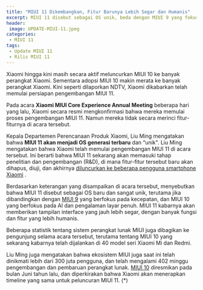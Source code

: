 ```yaml
---
title: "MIUI 11 Dikembangkan, Fitur Barunya Lebih Segar dan Humanis" 
excerpt: MIUI 11 disebut sebagai OS unik, beda dengan MIUI 9 yang fokus pada kecepatan, dan MIUI 10 yang fokus pada AI. MIUI 11 fokus pada interface yang lebih segar, fungsi dan fitur humanis.
header:
 image: UPDATE-MIUI-11.jpeg
categories:
 - MIUI 11
tags:
 - Update MIUI 11
 - Rilis MIUI 11
---
```

Xiaomi hingga kini masih secara aktif meluncurkan MIUI 10 ke banyak perangkat Xiaomi. Sementara adopsi MIUI 10 makin merata ke banyak perangkat Xiaomi. Kini seperti dilaporkan NDTV, Xiaomi dikabarkan telah memulai persiapan pengembangan MIUI 11.

Pada acara **Xiaomi MIUI Core Experience Annual Meeting** beberapa hari yang lalu, Xiaomi secara resmi mengkonfirmasi bahwa mereka memulai proses pengembangan MIUI 11. Namun mereka tidak secara merinci fitur-fiturnya di acara tersebut.

Kepala Departemen Perencanaan Produk Xiaomi, Liu Ming mengatakan bahwa **MIUI 11 akan menjadi OS generasi terbaru** dan “unik". Liu Ming mengatakan bahwa Xiaomi telah memulai pengembangan MIUI 11 di acara tersebut. Ini berarti bahwa MIUI 11 sekarang akan memasuki tahap penelitian dan pengembangan (R&D), di mana fitur-fitur tersebut baru akan dihapus, diuji, dan akhirnya [diluncurkan ke beberapa pengguna smartphone Xiaomi](https://mi.knoacc.org/daftar-ponsel-xiaomi-dapat-udate-miui-11) .

Berdasarkan keterangan yang disampaikan di acara tersebut, menyebutkan bahwa MIUI 11 disebut sebagai OS baru dan sangat unik, terutama jika dibandingkan dengan [MIUI 9](https://mi.knoacc.org/update-rom-miui-92-global-stable-full-changelog) yang berfokus pada kecepatan, dan MIUI 10 yang berfokus pada AI dan pengalaman layar penuh. MIUI 11 kabarnya akan memberikan tampilan interface yang jauh lebih segar, dengan banyak fungsi dan fitur yang lebih humanis.

Beberapa statistik tentang sistem perangkat lunak MIUI juga dibagikan ke pengunjung selama acara tersebut, terutama tentang MIUI 10 yang sekarang kabarnya telah dijalankan di 40 model seri Xiaomi Mi dan Redmi.

Liu Ming juga mengatakan bahwa ekosistem MIUI juga saat ini telah dinikmati lebih dari 300 juta pengguna, dan telah mengalami 402 minggu pengembangan dan pembaruan perangkat lunak. [MIUI 10](/download-miui-11-semua-tipe) diresmikan pada bulan Juni tahun lalu, dan diperkirakan bahwa Xiaomi akan menerapkan timeline yang sama untuk peluncuran MIUI 11. (*)

